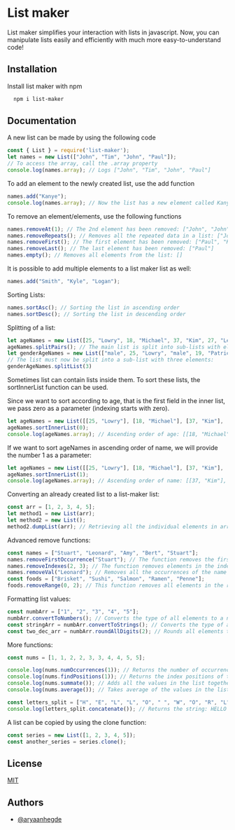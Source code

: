 
# List maker

List maker simplifies your interaction with lists in javascript. Now, you can manipulate lists easily and efficiently with much more easy-to-understand code!


## Installation

Install list maker with npm

```bash
  npm i list-maker
```


## Documentation

A new list can be made by using the following code

```javascript
const { List } = require('list-maker');
let names = new List(["John", "Tim", "John", "Paul"]);
// To access the array, call the .array property
console.log(names.array); // Logs ["John", "Tim", "John", "Paul"]
```
To add an element to the newly created list, use the add function

```javascript
names.add("Kanye");
console.log(names.array); // Now the list has a new element called Kanye: ["John", "Tim", "John", "Paul", "Kanye"]
```

To remove an element/elements, use the following functions

```javascript
names.removeAt(1); // The 2nd element has been removed: ["John", "John", "Paul", "Kanye"]
names.removeRepeats(); // Removes all the repeated data in a list: ["John", "Paul", "Kanye"]
names.removeFirst(); // The first element has been removed: ["Paul", "Kanye"]
names.removeLast(); // The last element has been removed: ["Paul"]
names.empty(); // Removes all elements from the list: []
```

It is possible to add multiple elements to a list maker list as well:

```javascript
names.add("Smith", "Kyle", "Logan");
```

Sorting Lists:

```javascript
names.sortAsc(); // Sorting the list in ascending order
names.sortDesc(); // Sorting the list in descending order
```

Splitting of a list:

```javascript
let ageNames = new List([25, "Lowry", 18, "Michael", 37, "Kim", 27, "Lee"]);
ageNames.splitPairs(); // The main list is split into sub-lists with elements having pairs of values, the age and name: [[25, "Lowry"], [18, "Michael"], [37, "Kim"], [27, "Lee"]]
let genderAgeNames = new List(["male", 25, "Lowry", "male", 19, "Patrick", "female", 40, "Amanda"]);
// The list must now be split into a sub-list with three elements:
genderAgeNames.splitList(3)
```

Sometimes list can contain lists inside them. To sort these lists, the sortInnerList function can be used.

Since we want to sort according to age, that is the first field in the inner list, we pass zero as a parameter (indexing starts with zero).

```javascript
let ageNames = new List([[25, "Lowry"], [18, "Michael"], [37, "Kim"], [27, "Lee"]]);
ageNames.sortInnerList(0);
console.log(ageNames.array); // Ascending order of age: [[18, "Michael"], [25, "Lowry"], [27, "Lee"], [37, "Kim"]]
```

If we want to sort ageNames in ascending order of name, we will provide the number 1 as a parameter:

```javascript
let ageNames = new List([[25, "Lowry"], [18, "Michael"], [37, "Kim"], [27, "Lee"]]);
ageNames.sortInnerList(1);
console.log(ageNames.array); // Ascending order of name: [[37, "Kim"], [27, "Lee"], [25, "Lowry"], [18, "Michael"]]
```

Converting an already created list to a list-maker list:

```javascript
const arr = [1, 2, 3, 4, 5];
let method1 = new List(arr);
let method2 = new List();
method2.dumpList(arr); // Retrieving all the individual elements in arr and dumping them in a list-maker list
```
Advanced remove functions:

```javascript
const names = ["Stuart", "Leonard", "Amy", "Bert", "Stuart"];
names.removeFirstOccurrence("Stuart"); // The function removes the first occurrence of the name stuart: ["Leonard", "Amy", "Bert", "Stuart"]
names.removeIndexes(2, 3); // The function removes elements in the indexes two and three: ["Leonard", "Amy"]
names.removeVal("Leonard"); // Removes all the occurrences of the name Leonard: ["Amy"]
const foods = ["Brisket", "Sushi", "Salmon", "Ramen", "Penne"];
foods.removeRange(0, 2); // This function removes all elements in the range of indexes zero to two: ["Ramen", "Penne"]
```

Formatting list values:

```javascript
const numbArr = ["1", "2", "3", "4", "5"];
numbArr.convertToNumbers(); // Converts the type of all elements to a number
const stringArr = numbArr.convertToStrings(); // Converts the type of all elements to a string
const two_dec_arr = numbArr.roundAllDigits(2); // Rounds all elements to 2 decimal places: [1.00, 2.00, 3.00, 4.00, 5.00]
```

More functions:

```javascript
const nums = [1, 1, 2, 2, 3, 3, 4, 4, 5, 5];

console.log(nums.numOccurrences(1)); // Returns the number of occurrences of the number 1 in the list
console.log(nums.findPositions(1)); // Returns the index positions of the number 1 in the list
console.log(nums.summate()); // Adds all the values in the list together
console.log(nums.average()); // Takes average of the values in the list

const letters_split = ["H", "E", "L", "L", "O", " ", "W", "O", "R", "L", "D"];
console.log(letters_split.concatenate()); // Returns the string: HELLO WORLD
```

A list can be copied by using the clone function:

```javascript
const series = new List([1, 2, 3, 4, 5]);
const another_series = series.clone();
```
## License

[MIT](https://choosealicense.com/licenses/mit/)


## Authors

- [@aryaanhegde](https://www.github.com/VOYAGERX013)
